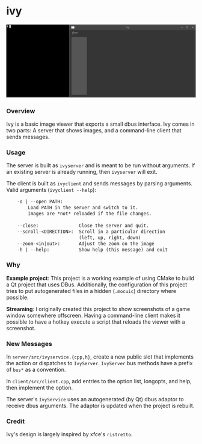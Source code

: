 ivy
===

![Demo image](/resources/demo.gif)

### Overview

Ivy is a basic image viewer that exports a small dbus interface. Ivy comes in
two parts: A server that shows images, and a command-line client that sends
messages.

### Usage

The server is built as `ivyserver` and is meant to be run without arguments. If
an existing server is already running, then `ivyserver` will exit.

The client is built as `ivyclient` and sends messages by parsing arguments.
Valid arguments (`ivyclient --help`):

```
    -o | --open PATH:
        Load PATH in the server and switch to it.
        Images are *not* reloaded if the file changes.

    --close:               Close the server and quit.
    --scroll-<DIRECTION>:  Scroll in a particular direction
                           (left, up, right, down)
    --zoom-<in|out>:       Adjust the zoom on the image
    -h | --help:           Show help (this message) and exit
```

### Why

**Example project**: This project is a working example of using CMake to build a
Qt project that uses DBus. Additionally, the configuration of this project tries
to put autogenerated files in a hidden (`.mocuic`) directory where possible.

**Streaming**: I originally created this project to show screenshots of a game
window somewhere offscreen. Having a command-line client makes it possible to
have a hotkey execute a script that reloads the viewer with a screenshot.

### New Messages

In `server/src/ivyservice.{cpp,h}`, create a new public slot that implements the
action or dispatches to `IvyServer`. `IvyServer` bus methods have a prefix of
`bus*` as a convention.

In `client/src/client.cpp`, add entries to the option list, longopts, and help,
then implement the option.

The server's `IvyService` uses an autogenerated (by Qt) dbus adaptor to receive
dbus arguments. The adaptor is updated when the project is rebuilt.

### Credit

Ivy's design is largely inspired by xfce's `ristretto`.
